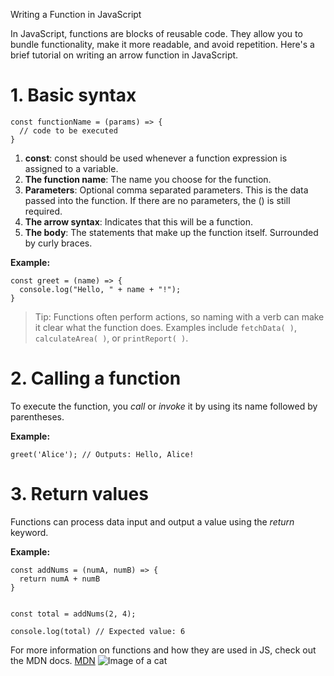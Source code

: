 Writing a Function in JavaScript

In JavaScript, functions are blocks of reusable code. They allow you to bundle functionality, make it more readable, and avoid repetition. Here's a brief tutorial on writing an arrow function in JavaScript.

# 1. Basic syntax

```
const functionName = (params) => {
  // code to be executed
}
```

1. **const**: const should be used whenever a function expression is assigned to a variable.
2. **The function name**: The name you choose for the function.
3. **Parameters**: Optional comma separated parameters. This is the data passed into the function. If there are no parameters, the () is still required.
4. **The arrow syntax**: Indicates that this will be a function.
5. **The body**: The statements that make up the function itself. Surrounded by curly braces.

**Example:**

```
const greet = (name) => {
  console.log("Hello, " + name + "!");
}
```

> Tip: Functions often perform actions, so naming with a verb can make it clear what the function does. Examples include `fetchData( )`, `calculateArea( )`, or `printReport( )`. 

# 2. Calling a function

To execute the function, you *call* or *invoke* it by using its name followed by parentheses.

**Example:**

```greet('Alice'); // Outputs: Hello, Alice!```

# 3. Return values

Functions can process data input and output a value using the *return* keyword.

**Example:** 

```
const addNums = (numA, numB) => {
  return numA + numB
}


const total = addNums(2, 4);

console.log(total) // Expected value: 6
```

For more information on functions and how they are used in JS, check out the MDN docs. 
[MDN](https://developer.mozilla.org/en-US/docs/Web/JavaScript/Guide/Functions)
![Image of a cat](https://images.unsplash.com/photo-1514888286974-6c03e2ca1dba?q=80&w=843&auto=format&fit=crop&ixlib=rb-4.0.3&ixid=M3wxMjA3fDB8MHxwaG90by1wYWdlfHx8fGVufDB8fHx8fA%3D%3D)